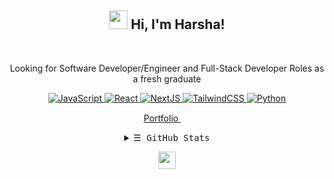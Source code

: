 <h2 align="center"> <img src="https://emojis.slackmojis.com/emojis/images/1588315024/8823/hyperkitty.gif?1588315024" width="30" /> Hi, I'm Harsha! </h2>
<br>
<p align="center">
Looking for Software Developer/Engineer and Full-Stack Developer Roles as a fresh graduate
</p>
<p align="center">
<!-- Technologies -->
        <!-- JavaScript -->
        <a href="https://github.com/hk2k1?tab=repositories" target="_blank"><img alt="JavaScript"
                        src="https://img.shields.io/badge/-JavaScript-F7DF1E?style=flat-square&logo=JavaScript&logoColor=white">
        </a>
        <!-- React -->
        <a href="https://github.com/hk2k1?tab=repositories" target="_blank"><img alt="React"
                        src="https://img.shields.io/badge/-React-02cdf1?style=flat-square&logo=React&logoColor=white">
        </a>
        <!-- NextJS -->
        <a href="https://github.com/hk2k1?tab=repositories" target="_blank"><img alt="NextJS"
                        src="https://img.shields.io/badge/-NextJS-white?style=flat-square&logo=Next.js&logoColor=black">
        </a>
        <!-- TailwindCSS -->
        <a href="https://github.com/hk2k1?tab=repositories" target="_blank"><img alt="TailwindCSS"
                        src="https://img.shields.io/badge/-TailwindCSS-10172a?style=flat-square&logo=Tailwindcss&logoColor=37bcf8">
        </a>
        <!-- Python -->
        <a href="https://github.com/hk2k1?tab=repositories" target="_blank"><img alt="Python"
                        src="https://img.shields.io/badge/-Python-10172a?style=flat-square&logo=Python&logoColor=37bcf8">
        </a>

</p>
<p align="center"><a href="https://harshakeerthan.com/portfolio" target="_blank">
Portfolio <img src="https://raw.githubusercontent.com/FortAwesome/Font-Awesome/c0f460dca7f7688761120415ff3c9cf7f73119be/svgs/solid/link.svg" width="15" height="15">
</a></p>

<details align="center">
<summary> <samp>&#9776; GitHub Stats</samp></summary>

![Harsha's GitHub stats](https://github-readme-stats.vercel.app/api?username=hk2k1&show_icons=true&theme=tokyonight)
![Top Langs](https://github-readme-stats.vercel.app/api/top-langs/?username=hk2k1&layout=compact)

</details>
<p align="center">
<img  src="https://emojis.slackmojis.com/emojis/images/1621024394/39092/cat-roll.gif?1621024394" width="28" />
</p>

